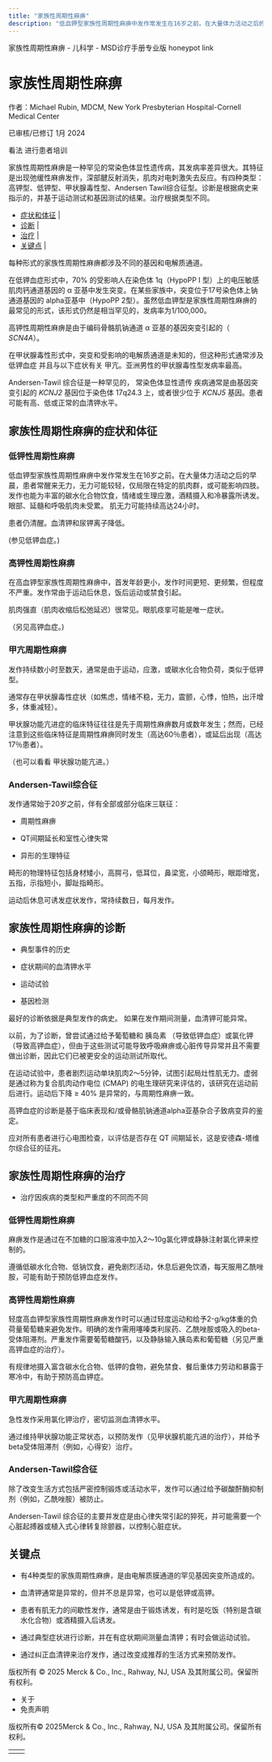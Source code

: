 ```yaml
---
title: "家族性周期性麻痹"
description: "低血钾型家族性周期性麻痹中发作常发生在16岁之前。在大量体力活动之后的早晨，患者常醒来无力，无力可能较轻，仅局限在特定的肌肉群，或可能影响四肢。发作也能为丰富的碳水化合物饮食，情绪或生理应激，酒精摄入和冷暴露所诱发。眼部、延髓和呼吸肌肉未受累。 肌无力可能持续高达24小时。"
---
```


﻿家族性周期性麻痹 \- 儿科学 \- MSD诊疗手册专业版 honeypot link

# 家族性周期性麻痹

作者：Michael Rubin, MDCM, New York Presbyterian Hospital-Cornell Medical Center

已审核/已修订 1月 2024

看法 进行患者培训

家族性周期性麻痹是一种罕见的常染色体显性遗传病，其发病率差异很大。其特征是出现弛缓性麻痹发作，深部腱反射消失，肌肉对电刺激失去反应。有四种类型：高钾型、低钾型、甲状腺毒性型、Andersen Tawil综合征型。诊断是根据病史来指示的，并基于运动测试和基因测试的结果。治疗根据类型不同。

- [症状和体征](#症状和体征_v1099486_zh) \|
- [诊断](#诊断_v1099497_zh) \|
- [治疗](#治疗_v1099509_zh) \|
- [关键点](#关键点_v8355307_zh) \|

每种形式的家族性周期性麻痹都涉及不同的基因和电解质通道。

在低钾血症形式中，70% 的受影响人在染色体 1q（HypoPP I 型）上的电压敏感肌肉钙通道基因的 α 亚基中发生突变。在某些家族中，突变位于17号染色体上钠通道基因的 alpha亚基中（HypoPP 2型）。虽然低血钾型是家族性周期性麻痹的最常见的形式，该形式仍然是相当罕见的，发病率为1/100,000。

高钾性周期性麻痹是由于编码骨骼肌钠通道 α 亚基的基因突变引起的（ _SCN4A_）。

在甲状腺毒性形式中，突变和受影响的电解质通道是未知的，但这种形式通常涉及 低钾血症 并且与以下症状有关 甲亢。亚洲男性的甲状腺毒性型发病率最高。

Andersen-Tawil 综合征是一种罕见的， 常染色体显性遗传 疾病通常是由基因突变引起的 _KCNJ2_ 基因位于染色体 17q24.3 上，或者很少位于 _KCNJ5_ 基因。患者可能有高、低或正常的血清钾水平。

## 家族性周期性麻痹的症状和体征

### 低钾性周期性麻痹

低血钾型家族性周期性麻痹中发作常发生在16岁之前。在大量体力活动之后的早晨，患者常醒来无力，无力可能较轻，仅局限在特定的肌肉群，或可能影响四肢。发作也能为丰富的碳水化合物饮食，情绪或生理应激，酒精摄入和冷暴露所诱发。眼部、延髓和呼吸肌肉未受累。 肌无力可能持续高达24小时。

患者仍清醒。血清钾和尿钾离子降低。

(参见低钾血症。)

### 高钾性周期性麻痹

在高血钾型家族性周期性麻痹中，首发年龄更小，发作时间更短、更频繁，但程度不严重。发作常由于运动后休息，饭后运动或禁食引起。

肌肉强直（肌肉收缩后松弛延迟）很常见。眼肌痉挛可能是唯一症状。

（另见高钾血症。)

### 甲亢周期性麻痹

发作持续数小时至数天，通常是由于运动，应激，或碳水化合物负荷，类似于低钾型。

通常存在甲状腺毒性症状（如焦虑，情绪不稳，无力，震颤，心悸，怕热，出汗增多，体重减轻）。

甲状腺功能亢进症的临床特征往往是先于周期性麻痹数月或数年发生；然而，已经注意到这些临床特征是周期性麻痹同时发生（高达60％患者），或延后出现（高达17％患者）。

（也可以看看 甲状腺功能亢进。）

### Andersen-Tawil综合征

发作通常始于20岁之前，伴有全部或部分临床三联征：

- 周期性麻痹

- QT间期延长和室性心律失常

- 异形的生理特征


畸形的物理特征包括身材矮小，高腭弓，低耳位，鼻梁宽，小颌畸形，眼距增宽，五指，示指短小，脚趾指畸形。

运动后休息可诱发症状发作，常持续数日，每月发作。

## 家族性周期性麻痹的诊断

- 典型事件的历史

- 症状期间的血清钾水平

- 运动试验

- 基因检测


最好的诊断依据是典型发作的病史。 如果在发作期间测量，血清钾可能异常。

以前，为了诊断，曾尝试通过给予葡萄糖和 胰岛素 （导致低钾血症）或氯化钾（导致高钾血症），但由于这些测试可能导致呼吸麻痹或心脏传导异常并且不需要做出诊断，因此它们已被更安全的运动测试所取代。

在运动试验中，患者剧烈运动单块肌肉2～5分钟，试图引起局灶性肌无力。虚弱是通过称为复合肌肉动作电位 (CMAP) 的电生理研究来评估的，该研究在运动前后进行。运动后下降 ≥ 40% 是异常的，与周期性麻痹一致。

高钾血症的诊断是基于临床表现和/或骨骼肌钠通道alpha亚基杂合子致病变异的鉴定。

应对所有患者进行心电图检查，以评估是否存在 QT 间期延长，这是安德森-塔维尔综合征的征兆。

## 家族性周期性麻痹的治疗

- 治疗因疾病的类型和严重度的不同而不同


### 低钾性周期性麻痹

麻痹发作是通过在不加糖的口服溶液中加入2～10g氯化钾或静脉注射氯化钾来控制的。

遵循低碳水化合物、低钠饮食，避免剧烈活动，休息后避免饮酒，每天服用乙酰唑胺，可能有助于预防低钾血症发作。

### 高钾性周期性麻痹

轻度高血钾型家族性周期性麻痹发作时可以通过轻度运动和给予2-g/kg体重的负荷量葡萄糖来避免发作。明确的发作需用噻嗪类利尿药、乙酰唑胺或吸入的beta-受体阻滞剂。严重发作需要葡萄糖酸钙，以及静脉输入胰岛素和葡萄糖（另见严重高钾血症的治疗）。

有规律地摄入富含碳水化合物、低钾的食物，避免禁食、餐后重体力劳动和暴露于寒冷中，有助于预防高血钾症。

### 甲亢周期性麻痹

急性发作采用氯化钾治疗，密切监测血清钾水平。

通过维持甲状腺功能正常状态，以预防发作（见甲状腺机能亢进的治疗），并给予beta受体阻滞剂（例如，心得安）治疗。

### Andersen-Tawil综合征

除了改变生活方式包括严密控制锻炼或活动水平，发作可以通过给予碳酸酐酶抑制剂（例如，乙酰唑胺）被防止。

Andersen-Tawil 综合征的主要并发症是由心律失常引起的猝死，并可能需要一个心脏起搏器或植入式心律转复除颤器，以控制心脏症状。

## 关键点

- 有4种类型的家族周期性麻痹，是由电解质膜通道的罕见基因突变所造成的。

- 血清钾通常是异常的，但并不总是异常，也可以是低钾或高钾。

- 患者有肌无力的间歇性发作，通常是由于锻炼诱发，有时是吃饭（特别是含碳水化合物）或酒精摄入后诱发。

- 通过典型症状进行诊断，并在有症状期间测量血清钾；有时会做运动试验。

- 通过纠正血清钾来治疗发作，通过改变成推荐的生活方式来预防发作。




版权所有 © 2025
Merck & Co., Inc., Rahway, NJ, USA 及其附属公司。保留所有权利。

- 关于
- 免责声明

版权所有© 2025Merck & Co., Inc., Rahway, NJ, USA 及其附属公司。保留所有权利。

|     |     |
| --- | --- |
|  |  |
